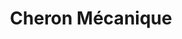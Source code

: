 ---
title: "Cheron Mécanique"
url: /le-vieil-evreux/cheron-mecanique/
shop: réparation de voitures
---